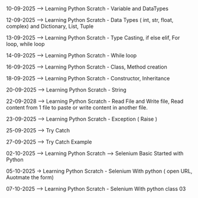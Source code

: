 10-09-2025 --> Learning Python Scratch - Variable and DataTypes

12-09-2025 --> Learning Python Scratch - Data Types ( int, str, float, complex) and Dictionary, List, Tuple

13-09-2025 --> Learning Python Scratch - Type Casting, if else elif, For loop, while loop

14-09-2025 --> Learning Python Scratch - While loop

16-09-2025  --> Learning Python Scratch - Class, Method creation

18-09-2025  --> Learning Python Scratch - Constructor, Inheritance

20-09-2025  --> Learning Python Scratch - String

22-09-2028  --> Learning Python Scratch - Read File and Write file, Read content from 1 file to paste or write content in another file.

23-09-2025  --> Learning Python Scratch - Exception ( Raise )

25-09-2025 --> Try Catch

27-09-2025  --> Try Catch Example

02-10-2025  -->  Learning Python Scratch --> Selenium Basic Started with Python

05-10-2025  -> Learning Python Scratch - Selenium With python ( open URL, Auotmate the form)

07-10-2025  --> Learning Python Scratch - Selenium With python class 03

